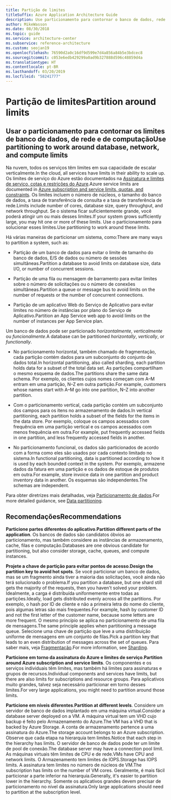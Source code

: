 ```yaml
---
title: Partição de limites
titleSuffix: Azure Application Architecture Guide
description: Use particionamento para contornar o banco de dados, rede e limites de computação.
author: MikeWasson
ms.date: 08/30/2018
ms.topic: guide
ms.service: architecture-center
ms.subservice: reference-architecture
ms.custom: seojan19
ms.openlocfilehash: 76590d2a0c16df9d599e7d4a856a84b5e3bdcec8
ms.sourcegitcommit: c053e6edb429299a0ad9b327888d596c48859d4a
ms.translationtype: HT
ms.contentlocale: pt-BR
ms.lasthandoff: 03/20/2019
ms.locfileid: "58241777"
---
```

# <a name="partition-around-limits"></a><span data-ttu-id="5977c-103">Partição de limites</span><span class="sxs-lookup"><span data-stu-id="5977c-103">Partition around limits</span></span>

## <a name="use-partitioning-to-work-around-database-network-and-compute-limits"></a><span data-ttu-id="5977c-104">Usar o particionamento para contornar os limites de banco de dados, de rede e de computação</span><span class="sxs-lookup"><span data-stu-id="5977c-104">Use partitioning to work around database, network, and compute limits</span></span>

<span data-ttu-id="5977c-105">Na nuvem, todos os serviços têm limites em sua capacidade de escalar verticalmente.</span><span class="sxs-lookup"><span data-stu-id="5977c-105">In the cloud, all services have limits in their ability to scale up.</span></span> <span data-ttu-id="5977c-106">Os limites de serviço do Azure estão documentados na [Assinatura e limites de serviço, cotas e restrições do Azure][azure-limits].</span><span class="sxs-lookup"><span data-stu-id="5977c-106">Azure service limits are documented in [Azure subscription and service limits, quotas, and constraints][azure-limits].</span></span> <span data-ttu-id="5977c-107">Os limites incluem o número de núcleos, o tamanho do banco de dados, a taxa de transferência de consulta e a taxa de transferência de rede.</span><span class="sxs-lookup"><span data-stu-id="5977c-107">Limits include number of cores, database size, query throughput, and network throughput.</span></span> <span data-ttu-id="5977c-108">Se o sistema ficar suficientemente grande, você poderá atingir um ou mais desses limites.</span><span class="sxs-lookup"><span data-stu-id="5977c-108">If your system grows sufficiently large, you may hit one or more of these limits.</span></span> <span data-ttu-id="5977c-109">Use o particionamento para solucionar esses limites.</span><span class="sxs-lookup"><span data-stu-id="5977c-109">Use partitioning to work around these limits.</span></span>

<span data-ttu-id="5977c-110">Há várias maneiras de particionar um sistema, como:</span><span class="sxs-lookup"><span data-stu-id="5977c-110">There are many ways to partition a system, such as:</span></span>

- <span data-ttu-id="5977c-111">Partição de um banco de dados para evitar o limite de tamanho do banco de dados, E/S de dados ou número de sessões simultâneas.</span><span class="sxs-lookup"><span data-stu-id="5977c-111">Partition a database to avoid limits on database size, data I/O, or number of concurrent sessions.</span></span>

- <span data-ttu-id="5977c-112">Partição de uma fila ou mensagem de barramento para evitar limites sobre o número de solicitações ou o número de conexões simultâneas.</span><span class="sxs-lookup"><span data-stu-id="5977c-112">Partition a queue or message bus to avoid limits on the number of requests or the number of concurrent connections.</span></span>

- <span data-ttu-id="5977c-113">Partição de um aplicativo Web do Serviço de Aplicativo para evitar limites no número de instâncias por plano do Serviço de Aplicativo.</span><span class="sxs-lookup"><span data-stu-id="5977c-113">Partition an App Service web app to avoid limits on the number of instances per App Service plan.</span></span>

<span data-ttu-id="5977c-114">Um banco de dados pode ser particionado *horizontalmente*, *verticalmente* ou *funcionalmente*.</span><span class="sxs-lookup"><span data-stu-id="5977c-114">A database can be partitioned *horizontally*, *vertically*, or *functionally*.</span></span>

- <span data-ttu-id="5977c-115">No particionamento horizontal, também chamado de fragmentação, cada partição contém dados para um subconjunto do conjunto de dados total.</span><span class="sxs-lookup"><span data-stu-id="5977c-115">In horizontal partitioning, also called sharding, each partition holds data for a subset of the total data set.</span></span> <span data-ttu-id="5977c-116">As partições compartilham o mesmo esquema de dados.</span><span class="sxs-lookup"><span data-stu-id="5977c-116">The partitions share the same data schema.</span></span> <span data-ttu-id="5977c-117">Por exemplo, os clientes cujos nomes começam com A&ndash;M entram em uma partição, N&ndash;Z em outra partição.</span><span class="sxs-lookup"><span data-stu-id="5977c-117">For example, customers whose names start with A&ndash;M go into one partition, N&ndash;Z into another partition.</span></span>

- <span data-ttu-id="5977c-118">Com o particionamento vertical, cada partição contém um subconjunto dos campos para os itens no armazenamento de dados.</span><span class="sxs-lookup"><span data-stu-id="5977c-118">In vertical partitioning, each partition holds a subset of the fields for the items in the data store.</span></span> <span data-ttu-id="5977c-119">Por exemplo, coloque os campos acessados com frequência em uma partição vertical e os campos acessados com menos frequência em outra.</span><span class="sxs-lookup"><span data-stu-id="5977c-119">For example, put frequently accessed fields in one partition, and less frequently accessed fields in another.</span></span>

- <span data-ttu-id="5977c-120">No particionamento funcional, os dados são particionados de acordo com a forma como eles são usados por cada contexto limitado no sistema.</span><span class="sxs-lookup"><span data-stu-id="5977c-120">In functional partitioning, data is partitioned according to how it is used by each bounded context in the system.</span></span> <span data-ttu-id="5977c-121">Por exemplo, armazene dados da fatura em uma partição e os dados de estoque de produtos em outra.</span><span class="sxs-lookup"><span data-stu-id="5977c-121">For example, store invoice data in one partition and product inventory data in another.</span></span> <span data-ttu-id="5977c-122">Os esquemas são independentes.</span><span class="sxs-lookup"><span data-stu-id="5977c-122">The schemas are independent.</span></span>

<span data-ttu-id="5977c-123">Para obter diretrizes mais detalhadas, veja [Particionamento de dados][data-partitioning-guidance].</span><span class="sxs-lookup"><span data-stu-id="5977c-123">For more detailed guidance, see [Data partitioning][data-partitioning-guidance].</span></span>

## <a name="recommendations"></a><span data-ttu-id="5977c-124">Recomendações</span><span class="sxs-lookup"><span data-stu-id="5977c-124">Recommendations</span></span>

<span data-ttu-id="5977c-125">**Particione partes diferentes do aplicativo**.</span><span class="sxs-lookup"><span data-stu-id="5977c-125">**Partition different parts of the application**.</span></span> <span data-ttu-id="5977c-126">Os bancos de dados são candidatos óbvios ao particionamento, mas também considere as instâncias de armazenamento, cache, filas e computação.</span><span class="sxs-lookup"><span data-stu-id="5977c-126">Databases are one obvious candidate for partitioning, but also consider storage, cache, queues, and compute instances.</span></span>

<span data-ttu-id="5977c-127">**Projete a chave de partição para evitar pontos de acesso**.</span><span class="sxs-lookup"><span data-stu-id="5977c-127">**Design the partition key to avoid hot spots**.</span></span> <span data-ttu-id="5977c-128">Se você particionar um banco de dados, mas se um fragmento ainda tiver a maioria das solicitações, você ainda não terá solucionado o problema.</span><span class="sxs-lookup"><span data-stu-id="5977c-128">If you partition a database, but one shard still gets the majority of the requests, then you haven't solved your problem.</span></span> <span data-ttu-id="5977c-129">Idealmente, a carga é distribuída uniformemente entre todas as partições.</span><span class="sxs-lookup"><span data-stu-id="5977c-129">Ideally, load gets distributed evenly across all the partitions.</span></span> <span data-ttu-id="5977c-130">Por exemplo, o hash por ID de cliente e não a primeira letra do nome do cliente, pois algumas letras são mais frequentes.</span><span class="sxs-lookup"><span data-stu-id="5977c-130">For example, hash by customer ID and not the first letter of the customer name, because some letters are more frequent.</span></span> <span data-ttu-id="5977c-131">O mesmo princípio se aplica no particionamento de uma fila de mensagens.</span><span class="sxs-lookup"><span data-stu-id="5977c-131">The same principle applies when partitioning a message queue.</span></span> <span data-ttu-id="5977c-132">Selecione uma chave de partição que leve a uma distribuição uniforme de mensagens em um conjunto de filas.</span><span class="sxs-lookup"><span data-stu-id="5977c-132">Pick a partition key that leads to an even distribution of messages across the set of queues.</span></span> <span data-ttu-id="5977c-133">Para saber mais, veja [Fragmentação][sharding].</span><span class="sxs-lookup"><span data-stu-id="5977c-133">For more information, see [Sharding][sharding].</span></span>

<span data-ttu-id="5977c-134">**Particione em torno da assinatura do Azure e limites de serviço**.</span><span class="sxs-lookup"><span data-stu-id="5977c-134">**Partition around Azure subscription and service limits**.</span></span> <span data-ttu-id="5977c-135">Os componentes e os serviços individuais têm limites, mas também há limites para assinaturas e grupos de recursos.</span><span class="sxs-lookup"><span data-stu-id="5977c-135">Individual components and services have limits, but there are also limits for subscriptions and resource groups.</span></span> <span data-ttu-id="5977c-136">Para aplicativos muito grandes, talvez seja necessário particionar em torno desses limites.</span><span class="sxs-lookup"><span data-stu-id="5977c-136">For very large applications, you might need to partition around those limits.</span></span>

<span data-ttu-id="5977c-137">**Particione em níveis diferentes**.</span><span class="sxs-lookup"><span data-stu-id="5977c-137">**Partition at different levels**.</span></span> <span data-ttu-id="5977c-138">Considere um servidor de banco de dados implantado em uma máquina virtual.</span><span class="sxs-lookup"><span data-stu-id="5977c-138">Consider a database server deployed on a VM.</span></span> <span data-ttu-id="5977c-139">A máquina virtual tem um VHD cujo backup é feito pelo Armazenamento do Azure.</span><span class="sxs-lookup"><span data-stu-id="5977c-139">The VM has a VHD that is backed by Azure Storage.</span></span> <span data-ttu-id="5977c-140">A conta de armazenamento pertence a uma assinatura do Azure.</span><span class="sxs-lookup"><span data-stu-id="5977c-140">The storage account belongs to an Azure subscription.</span></span> <span data-ttu-id="5977c-141">Observe que cada etapa na hierarquia tem limites.</span><span class="sxs-lookup"><span data-stu-id="5977c-141">Notice that each step in the hierarchy has limits.</span></span> <span data-ttu-id="5977c-142">O servidor de banco de dados pode ter um limite de pool de conexão.</span><span class="sxs-lookup"><span data-stu-id="5977c-142">The database server may have a connection pool limit.</span></span> <span data-ttu-id="5977c-143">As máquinas virtuais têm limites de CPU e de rede.</span><span class="sxs-lookup"><span data-stu-id="5977c-143">VMs have CPU and network limits.</span></span> <span data-ttu-id="5977c-144">O Armazenamento tem limites de IOPS.</span><span class="sxs-lookup"><span data-stu-id="5977c-144">Storage has IOPS limits.</span></span> <span data-ttu-id="5977c-145">A assinatura tem limites no número de núcleos de VM.</span><span class="sxs-lookup"><span data-stu-id="5977c-145">The subscription has limits on the number of VM cores.</span></span> <span data-ttu-id="5977c-146">Geralmente, é mais fácil particionar a parte inferior na hierarquia.</span><span class="sxs-lookup"><span data-stu-id="5977c-146">Generally, it's easier to partition lower in the hierarchy.</span></span> <span data-ttu-id="5977c-147">Somente os aplicativos grandes devem precisar de particionamento no nível da assinatura.</span><span class="sxs-lookup"><span data-stu-id="5977c-147">Only large applications should need to partition at the subscription level.</span></span>

<!-- links -->

[azure-limits]: /azure/azure-subscription-service-limits
[data-partitioning-guidance]: ../../best-practices/data-partitioning.md
[sharding]: ../../patterns/sharding.md

